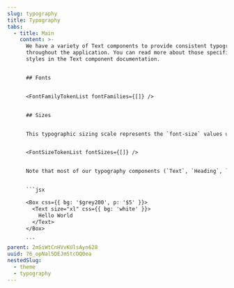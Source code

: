 ```yaml
---
slug: typography
title: Typography
tabs:
  - title: Main
    content: >-
      We have a variety of Text components to provide consistent typography
      throughout the application. You can read more about those specific font
      styles in the Text component documentation.


      ## Fonts


      <FontFamilyTokenList fontFamilies={[]} />


      ## Sizes


      This typographic sizing scale represents the `font-size` values used in our components. It loosely follows the [Perfect Fourth](https://type-scale.com/?scale=1.333&font=Inter) scale and can be accessed by using t-shirt notation


      <FontSizeTokenList fontSizes={[]} />


      Note that most of our typography components (`Text`, `Heading`, `Label` and others) use [capsize](https://seek-oss.github.io/capsize/) to offset the white-space between the cap-height and the line-height. This means that spacing in and around our text will be tight to the characters.


      ```jsx

      <Box css={{ bg: '$grey200', p: '$5' }}>
        <Text size="xl" css={{ bg: 'white' }}>
          Hello World
        </Text>
      </Box>

      ```
parent: 2mSiWtCnHVvKUlsAyn628
uuid: 76_opNal5DEJmStcOQ0ea
nestedSlug:
  - theme
  - typography
---
```

